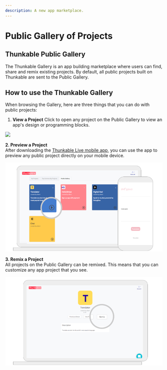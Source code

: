 ```yaml
---
description: A new app marketplace.
---
```


# Public Gallery of Projects

## Thunkable Public Gallery

The Thunkable Gallery is an app building marketplace where users can find, share and remix existing projects. By default, all public projects built on Thunkable are sent to the Public Gallery.

## How to use the Thunkable Gallery

When browsing the Gallery, here are three things that you can do with public projects:

1. **View a Project** Click to open any project on the Public Gallery to view an app's design or programming blocks.

![](.gitbook/assets/thunkable-docs-exhibits-43.png)

**2. Preview a Project**  
After downloading the [Thunkable Live mobile app](get-started/live-test.md), you can use the app to preview any public project directly on your mobile device. 

![](.gitbook/assets/thunkable-docs-exhibits-42%20%281%29.png)

**3. Remix a Project**  
All projects on the Public Gallery can be remixed. This means that you can customize any app project that you see. 

![](.gitbook/assets/thunkable-docs-exhibits-44%20%282%29.png)





